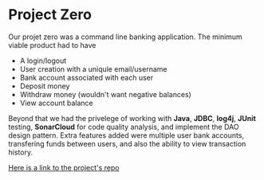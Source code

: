 # Project Zero

Our projet zero was a command line banking application. The minimum 
viable product had to have 
* A login/logout
* User creation with a uniqule email/username
* Bank account associated with each user
* Deposit money
* Withdraw money (wouldn't want negative balances)
* View account balance

Beyond that we had the privelege of working with **Java**, **JDBC**, **log4j**, **JUnit** testing, **SonarCloud** for code quality analysis, and implement the DAO design pattern. Extra features added 
were multiple user bank accounts, transfering funds between users, and 
also the ability to view transaction history.

[Here is a link to the project's repo](https://github.com/crandonriordan/Projects-Rev/tree/master/p0-crandon-riordan)
